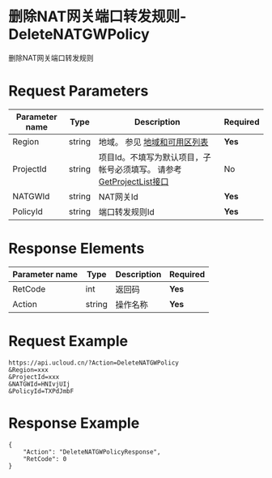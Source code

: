 # 删除NAT网关端口转发规则-DeleteNATGWPolicy

删除NAT网关端口转发规则

# Request Parameters
|Parameter name|Type|Description|Required|
|---|---|---|---|
|Region|string|地域。 参见 [地域和可用区列表](api/summary/regionlist)|**Yes**|
|ProjectId|string|项目Id。不填写为默认项目，子帐号必须填写。 请参考[GetProjectList接口](api/summary/get_project_list)|No|
|NATGWId|string|NAT网关Id|**Yes**|
|PolicyId|string|端口转发规则Id|**Yes**|

# Response Elements
|Parameter name|Type|Description|Required|
|---|---|---|---|
|RetCode|int|返回码|**Yes**|
|Action|string|操作名称|**Yes**|

# Request Example
```
https://api.ucloud.cn/?Action=DeleteNATGWPolicy
&Region=xxx
&ProjectId=xxx
&NATGWId=HNIvjUIj
&PolicyId=TXPdJmbF
```

# Response Example
```
{
    "Action": "DeleteNATGWPolicyResponse", 
    "RetCode": 0
}
```

